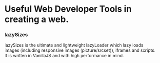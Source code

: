 # Useful Web Developer Tools in creating a web.

### lazySizes
lazySizes is the ultimate and lightweight lazyLoader which lazy loads images (including responsive images (picture/srcset)), iframes and scripts. It is written in VanillaJS and with high performance in mind.
